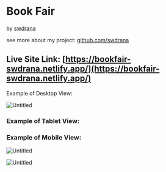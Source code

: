 # Book Fair

by [swdrana](https://www.facebook.com/swdrana)

see more about my project: [github.com/swdrana](https://www.github.com/swdrana)

## Live Site Link: [https://bookfair-swdrana.netlify.app/](https://bookfair-swdrana.netlify.app/)

Example of Desktop View:

[](https://bookfair-swdrana.netlify.app/)

![Untitled](Book%20Fair%20c910d/Untitled.png)

### Example of Tablet View:

### Example of Mobile View:

![Untitled](Book%20Fair%20c910d/Untitled%201.png)

![Untitled](Book%20Fair%20c910d/Untitled%202.png)